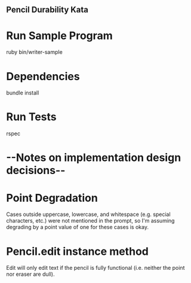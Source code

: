 ## Pencil Durability Kata

# Run Sample Program
ruby bin/writer-sample

# Dependencies
bundle install

# Run Tests
rspec

# --Notes on implementation design decisions-- #
# Point Degradation
Cases outside uppercase, lowercase, and whitespace (e.g. special characters, etc.) were not mentioned in the prompt, so I'm assuming degrading by a point value of one for these cases is okay.

# Pencil.edit instance method
Edit will only edit text if the pencil is fully functional (i.e. neither the point nor eraser are dull).
